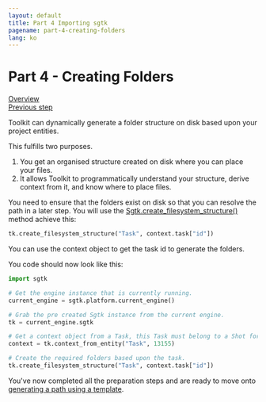 ```yaml
---
layout: default
title: Part 4 Importing sgtk
pagename: part-4-creating-folders
lang: ko
---
```


# Part 4 - Creating Folders

[Overview](./sgtk-developer-generating-path-and-publish.md)<br/>
[Previous step](./part-3-getting-context.md)

Toolkit can dynamically generate a folder structure on disk based upon your project entities.

This fulfills two purposes.

1. You get an organised structure created on disk where you can place your files.
2. It allows Toolkit to programmatically understand your structure, derive context from it, and know where to place files.

You need to ensure that the folders exist on disk so that you can resolve the path in a later step.
You will use the [Sgtk.create_filesystem_structure()](https://developer.shotgunsoftware.com/tk-core/core.html?#sgtk.Sgtk.create_filesystem_structure) method achieve this:

```python
tk.create_filesystem_structure("Task", context.task["id"])
```
You can use the context object to get the task id to generate the folders.

You code should now look like this:

```python
import sgtk

# Get the engine instance that is currently running.
current_engine = sgtk.platform.current_engine()

# Grab the pre created Sgtk instance from the current engine.
tk = current_engine.sgtk

# Get a context object from a Task, this Task must belong to a Shot for the future steps to work. 
context = tk.context_from_entity("Task", 13155)

# Create the required folders based upon the task.
tk.create_filesystem_structure("Task", context.task["id"])
```

You've now completed all the preparation steps and are ready to move onto [generating a path using a template](part-5-build-a-path.md).
